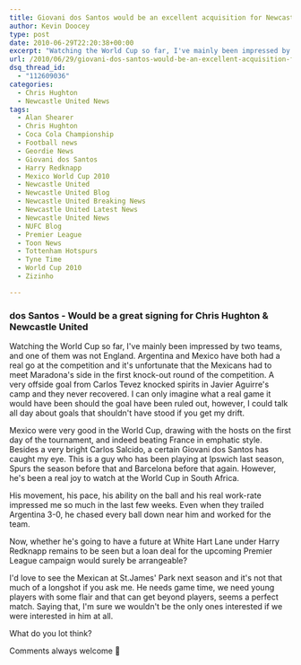 ```yaml
---
title: Giovani dos Santos would be an excellent acquisition for Newcastle United
author: Kevin Doocey
type: post
date: 2010-06-29T22:20:38+00:00
excerpt: "Watching the World Cup so far, I've mainly been impressed by two teams, and one of them was not England. Argentina and Mexico have both had a real go at the competition and it's unfortunate that the Mexicans had to meet Maradona's side .."
url: /2010/06/29/giovani-dos-santos-would-be-an-excellent-acquisition-for-newcastle-united/
dsq_thread_id:
  - "112609036"
categories:
  - Chris Hughton
  - Newcastle United News
tags:
  - Alan Shearer
  - Chris Hughton
  - Coca Cola Championship
  - Football news
  - Geordie News
  - Giovani dos Santos
  - Harry Redknapp
  - Mexico World Cup 2010
  - Newcastle United
  - Newcastle United Blog
  - Newcastle United Breaking News
  - Newcastle United Latest News
  - Newcastle United News
  - NUFC Blog
  - Premier League
  - Toon News
  - Tottenham Hotspurs
  - Tyne Time
  - World Cup 2010
  - Zizinho

---
```

### dos Santos - Would be a great signing for Chris Hughton & Newcastle United

Watching the World Cup so far, I've mainly been impressed by two teams, and one of them was not England. Argentina and Mexico have both had a real go at the competition and it's unfortunate that the Mexicans had to meet Maradona's side in the first knock-out round of the competition. A very offside goal from Carlos Tevez knocked spirits in Javier Aguirre's camp and they  never recovered. I can only imagine what a real game it would have been should the goal have been ruled out, however, I could talk all day about goals that shouldn't have stood if you get my drift.

Mexico were very good in the World Cup, drawing with the hosts on the first day of the tournament, and indeed beating France in emphatic style. Besides a very bright Carlos Salcido, a certain Giovani dos Santos has caught my eye. This is a guy who has been playing at Ipswich last season, Spurs the season before that and Barcelona before that again. However, he's been a real joy to watch at the World Cup in South Africa.

His movement, his pace, his ability on the ball and his real work-rate impressed me so much in the last few weeks. Even when they trailed Argentina 3-0, he chased every ball down near him and worked for the team.

Now, whether he's going to have a future at White Hart Lane under Harry Redknapp remains to be seen but a loan deal for the upcoming Premier League campaign would surely be arrangeable?

I'd love to see the Mexican at St.James' Park next season and it's not that much of a longshot if you ask me. He needs game time, we need young players with some flair and that can get beyond players, seems a perfect match. Saying that, I'm sure we wouldn't be the only ones interested if we were interested in him at all.

What do you lot think?

Comments always welcome 🙂
